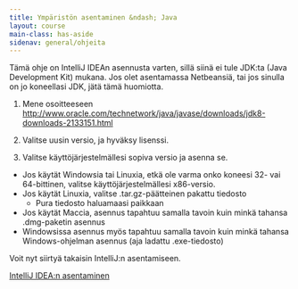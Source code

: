 ```yaml
---
title: Ympäristön asentaminen &ndash; Java
layout: course
main-class: has-aside
sidenav: general/ohjeita
---
```


Tämä ohje on IntelliJ IDEAn asennusta varten, sillä siinä ei tule JDK:ta (Java Development Kit) mukana. 
Jos olet asentamassa Netbeansiä, tai jos sinulla on jo koneellasi JDK, jätä tämä huomiotta.

1. Mene osoitteeseen <http://www.oracle.com/technetwork/java/javase/downloads/jdk8-downloads-2133151.html>

2. Valitse uusin versio, ja hyväksy lisenssi.

3. Valitse käyttöjärjestelmällesi sopiva versio ja asenna se.

- Jos käytät Windowsia tai Linuxia, etkä ole varma onko koneesi 32- vai 64-bittinen, valitse
käyttöjärjestelmällesi x86-versio.
- Jos käytät Linuxia, valitse .tar.gz-päätteinen pakattu tiedosto
  - Pura tiedosto haluamaasi paikkaan
- Jos käytät Maccia, asennus tapahtuu samalla tavoin kuin minkä tahansa .dmg-paketin asennus
- Windowsissa asennus myös tapahtuu samalla tavoin kuin minkä tahansa Windows-ohjelman asennus (aja ladattu .exe-tiedosto)

Voit nyt siirtyä takaisin IntelliJ:n asentamiseen.

<div class="actions">
    <a class="action" href="/courses/general/ohjelmointi/asentaminen/intellij/">IntelliJ IDEA:n asentaminen</a>
</div>

